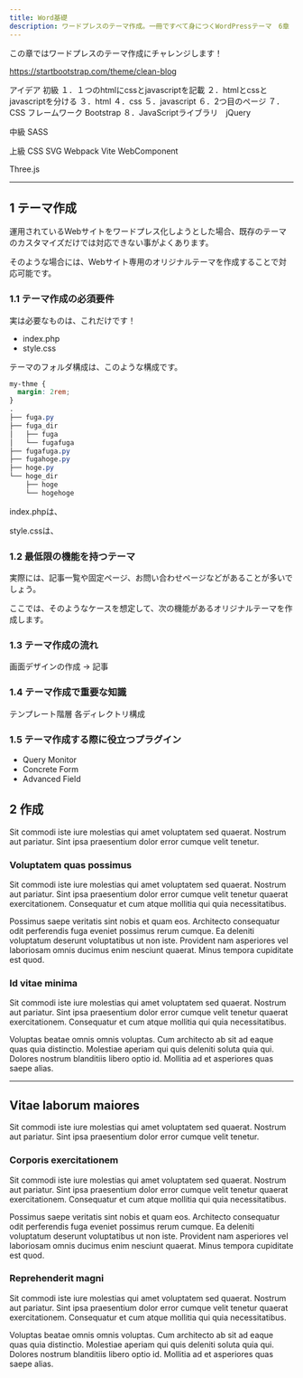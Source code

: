 ```yaml
---
title: Word基礎
description: ワードプレスのテーマ作成。一冊ですべて身につくWordPressテーマ　6章 
---
```

この章ではワードプレスのテーマ作成にチャレンジします！

https://startbootstrap.com/theme/clean-blog


アイデア
初級
１．１つのhtmlにcssとjavascriptを記載
２．htmlとcssとjavascriptを分ける
３．html
４．css
５．javascript
６．2つ目のページ
７．CSS フレームワーク Bootstrap
８．JavaScriptライブラリ　jQuery

中級
SASS


上級
CSS
SVG
Webpack
Vite
WebComponent

Three.js


---
## 1 テーマ作成

運用されているWebサイトをワードプレス化しようとした場合、既存のテーマのカスタマイズだけでは対応できない事がよくあります。

そのような場合には、Webサイト専用のオリジナルテーマを作成することで対応可能です。

### 1.1 テーマ作成の必須要件

実は必要なものは、これだけです！

- index.php
- style.css

テーマのフォルダ構成は、このような構成です。

```css
my-thme {
  margin: 2rem;
}
.
├── fuga.py
├── fuga_dir
│   ├── fuga
│   └── fugafuga
├── fugafuga.py
├── fugahoge.py
├── hoge.py
└── hoge_dir
    ├── hoge
    └── hogehoge
```

index.phpは、

style.cssは、



### 1.2 最低限の機能を持つテーマ

実際には、記事一覧や固定ページ、お問い合わせページなどがあることが多いでしょう。

ここでは、そのようなケースを想定して、次の機能があるオリジナルテーマを作成します。

### 1.3 テーマ作成の流れ

画面デザインの作成 → 記事

### 1.4 テーマ作成で重要な知識

テンプレート階層
各ディレクトリ構成

### 1.5 テーマ作成する際に役立つプラグイン

- Query Monitor
- Concrete Form
- Advanced Field


## 2 作成

Sit commodi iste iure molestias qui amet voluptatem sed quaerat. Nostrum aut pariatur. Sint ipsa praesentium dolor error cumque velit tenetur.

### Voluptatem quas possimus

Sit commodi iste iure molestias qui amet voluptatem sed quaerat. Nostrum aut pariatur. Sint ipsa praesentium dolor error cumque velit tenetur quaerat exercitationem. Consequatur et cum atque mollitia qui quia necessitatibus.

Possimus saepe veritatis sint nobis et quam eos. Architecto consequatur odit perferendis fuga eveniet possimus rerum cumque. Ea deleniti voluptatum deserunt voluptatibus ut non iste. Provident nam asperiores vel laboriosam omnis ducimus enim nesciunt quaerat. Minus tempora cupiditate est quod.

### Id vitae minima

Sit commodi iste iure molestias qui amet voluptatem sed quaerat. Nostrum aut pariatur. Sint ipsa praesentium dolor error cumque velit tenetur quaerat exercitationem. Consequatur et cum atque mollitia qui quia necessitatibus.

Voluptas beatae omnis omnis voluptas. Cum architecto ab sit ad eaque quas quia distinctio. Molestiae aperiam qui quis deleniti soluta quia qui. Dolores nostrum blanditiis libero optio id. Mollitia ad et asperiores quas saepe alias.

---

## Vitae laborum maiores

Sit commodi iste iure molestias qui amet voluptatem sed quaerat. Nostrum aut pariatur. Sint ipsa praesentium dolor error cumque velit tenetur.

### Corporis exercitationem

Sit commodi iste iure molestias qui amet voluptatem sed quaerat. Nostrum aut pariatur. Sint ipsa praesentium dolor error cumque velit tenetur quaerat exercitationem. Consequatur et cum atque mollitia qui quia necessitatibus.

Possimus saepe veritatis sint nobis et quam eos. Architecto consequatur odit perferendis fuga eveniet possimus rerum cumque. Ea deleniti voluptatum deserunt voluptatibus ut non iste. Provident nam asperiores vel laboriosam omnis ducimus enim nesciunt quaerat. Minus tempora cupiditate est quod.

### Reprehenderit magni

Sit commodi iste iure molestias qui amet voluptatem sed quaerat. Nostrum aut pariatur. Sint ipsa praesentium dolor error cumque velit tenetur quaerat exercitationem. Consequatur et cum atque mollitia qui quia necessitatibus.

Voluptas beatae omnis omnis voluptas. Cum architecto ab sit ad eaque quas quia distinctio. Molestiae aperiam qui quis deleniti soluta quia qui. Dolores nostrum blanditiis libero optio id. Mollitia ad et asperiores quas saepe alias.
